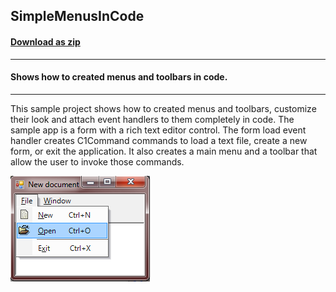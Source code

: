 ## SimpleMenusInCode
#### [Download as zip](https://grapecity.github.io/DownGit/#/home?url=https://github.com/GrapeCity/ComponentOne-WinForms-Samples/tree/master/NetFramework\Command\VB\SimpleMenusInCode)
____
#### Shows how to created menus and toolbars in code.
____
This sample project shows how to created menus and toolbars, customize their look and attach event handlers to them completely in code.
The sample app is a form with a rich text editor control.
The form load event handler creates C1Command commands to load a text file, create a new form, or exit the application.
It also creates a main menu and a toolbar that allow the user to invoke those commands.

![screenshot](screenshot.PNG)
